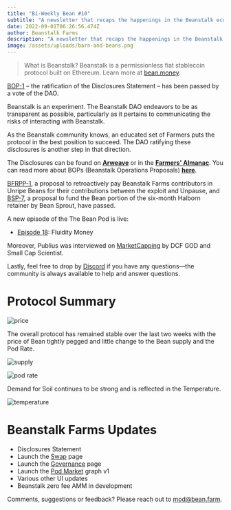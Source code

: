 ```yaml
---
title: "Bi-Weekly Bean #10"
subtitle: "A newsletter that recaps the happenings in the Beanstalk ecosystem. This issue covers the 8/17/22–8/31/22 period."
date: 2022-09-01T06:26:56.474Z
author: Beanstalk Farms
description: "A newsletter that recaps the happenings in the Beanstalk ecosystem. This issue covers the 8/17/22–8/31/22 period. "
image: /assets/uploads/barn-and-beans.png
--- 
```


> What is Beanstalk? Beanstalk is a permissionless fiat stablecoin protocol built on Ethereum. Learn more at [bean.money](https://bean.money/).

[BOP-1](https://app.bean.money/#/governance/0x0d9e422bafaee7f87744c09afe9c2c68af590fc76d8afd13b12b9dfc9328e794) – the ratification of the Disclosures Statement – has been passed by a vote of the DAO.

Beanstalk is an experiment. The Beanstalk DAO endeavors to be as transparent as possible, particularly as it pertains to communicating the risks of interacting with Beanstalk.

As the Beanstalk community knows, an educated set of Farmers puts the protocol in the best position to succeed. The DAO ratifying these disclosures is another step in that direction.

The Disclosures can be found on **[Arweave](https://arweave.net/g1fij0syFvuxNR83I2VKOe1auNxtjEUwevkihxoRUXg)** or in the **[Farmers' Almanac](https://docs.bean.money/disclosures)**. You can read more about BOPs (Beanstalk Operations Proposals) **[here](https://docs.bean.money/governance/proposals#bop)**.

[BFRPP-1](https://app.bean.money/#/governance/0xc0dc3b257b543e9e105aa11c873d568f5ede6607289f5e656f1c4c0d30b4948f), a proposal to retroactively pay Beanstalk Farms contributors in Unripe Beans for their contributions between the exploit and Unpause, and [BSP-7](https://app.bean.money/#/governance/0x7b2d54f3691fa65fc784e3398425d518eab93d233f3ad0abd3d87b572cf5ab2f), a proposal to fund the Bean portion of the six-month Halborn retainer by Bean Sprout, have passed. 

A new episode of the The Bean Pod is live:

- [Episode 18](https://spotifyanchor-web.app.link/e/d3qBVoClXsb): Fluidity Money

Moreover, Publius was interviewed on [MarketCapping](https://www.youtube.com/watch?v=5LHsIES6THs) by DCF GOD and Small Cap Scientist. 

Lastly, feel free to drop by [Discord](https://discord.gg/beanstalk) if you have any questions—the community is always available to help and answer questions.

# Protocol Summary

![price](/assets/uploads/bean-price-10.png)

The overall protocol has remained stable over the last two weeks with the price of Bean tightly pegged and little change to the Bean supply and the Pod Rate. 

![supply](/assets/uploads/supply-10.png)

![pod rate](/assets/uploads/pod-rate-10.png)

Demand for Soil continues to be strong and is reflected in the Temperature.

![temperature](/assets/uploads/temperature-10.png)

# Beanstalk Farms Updates

- Disclosures Statement
- Launch the [Swap](https://app.bean.money/#/swap) page
- Launch the [Governance](https://app.bean.money/#/governance) page
- Launch the [Pod Market](https://app.bean.money/#/market) graph v1
- Various other UI updates
- Beanstalk zero fee AMM in development

Comments, suggestions or feedback? Please reach out to mod@bean.farm.
